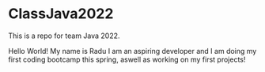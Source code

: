 # ClassJava2022
 This is a repo for team Java 2022.


 Hello World! My name is Radu I am an aspiring developer and I am doing my first coding bootcamp this spring, aswell as working on my first projects! 

 

